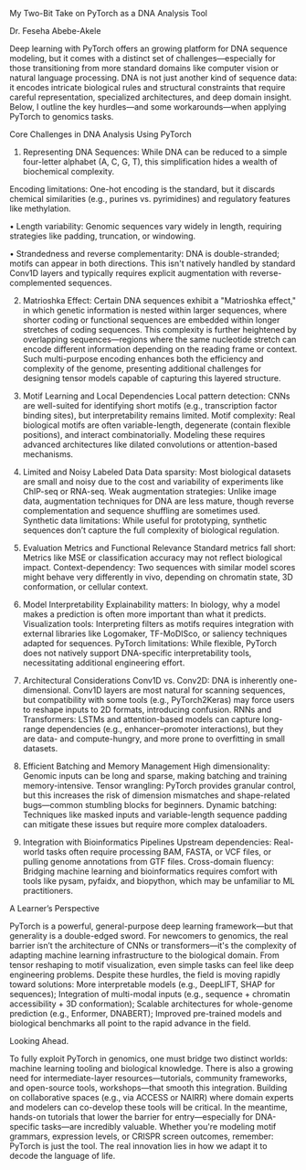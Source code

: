 My Two-Bit Take on PyTorch as a DNA Analysis Tool 

Dr. Feseha Abebe-Akele

Deep learning with PyTorch offers an growing platform for DNA sequence modeling, but it comes with a distinct set of challenges—especially for those transitioning from more standard domains like computer vision or natural language processing. DNA is not just another kind of sequence data: it encodes intricate biological rules and structural constraints that require careful representation, specialized architectures, and deep domain insight. Below, I outline the key hurdles—and some workarounds—when applying PyTorch to genomics tasks. 

Core Challenges in DNA Analysis Using PyTorch 

1.	Representing DNA Sequences: 
While DNA can be reduced to a simple four-letter alphabet (A, C, G, T), this simplification hides a wealth of biochemical complexity.

Encoding limitations:
 One-hot encoding is the standard, but it discards chemical similarities (e.g., purines vs. pyrimidines) and regulatory features like methylation. 

•	Length variability:
Genomic sequences vary widely in length, requiring strategies like padding, truncation, or windowing. 

•	Strandedness and reverse complementarity:
DNA is double-stranded; motifs can appear in both directions. This isn't natively handled by standard Conv1D layers and typically requires explicit augmentation with reverse-complemented sequences.

2. Matrioshka Effect:
Certain DNA sequences exhibit a "Matrioshka effect," in which genetic information is nested within larger sequences, where shorter coding or functional sequences are embedded within longer stretches of coding sequences. This complexity is further heightened by overlapping sequences—regions where the same nucleotide stretch can encode different information depending on the reading frame or context. Such multi-purpose encoding enhances both the efficiency and complexity of the genome, presenting additional challenges for designing tensor models capable of capturing this layered structure.

3.	Motif Learning and Local Dependencies Local pattern detection: 
CNNs are well-suited for identifying short motifs (e.g., transcription factor binding sites), but interpretability remains limited. Motif complexity: Real biological motifs are often variable-length, degenerate (contain flexible positions), and interact combinatorially. Modeling these requires advanced architectures like dilated convolutions or attention-based mechanisms. 

4.	Limited and Noisy Labeled Data Data sparsity: 
Most biological datasets are small and noisy due to the cost and variability of experiments like ChIP-seq or RNA-seq. Weak augmentation strategies: Unlike image data, augmentation techniques for DNA are less mature, though reverse complementation and sequence shuffling are sometimes used. Synthetic data limitations: While useful for prototyping, synthetic sequences don’t capture the full complexity of biological regulation.

5.	Evaluation Metrics and Functional Relevance Standard metrics fall short: 
Metrics like MSE or classification accuracy may not reflect biological impact. Context-dependency: Two sequences with similar model scores might behave very differently in vivo, depending on chromatin state, 3D conformation, or cellular context. 

6.	Model Interpretability Explainability matters:
In biology, why a model makes a prediction is often more important than what it predicts. Visualization tools: Interpreting filters as motifs requires integration with external libraries like Logomaker, TF-MoDISco, or saliency techniques adapted for sequences. PyTorch limitations: While flexible, PyTorch does not natively support DNA-specific interpretability tools, necessitating additional engineering effort. 

7.	Architectural Considerations Conv1D vs. Conv2D: 
DNA is inherently one-dimensional. Conv1D layers are most natural for scanning sequences, but compatibility with some tools (e.g., PyTorch2Keras) may force users to reshape inputs to 2D formats, introducing confusion. RNNs and Transformers: LSTMs and attention-based models can capture long-range dependencies (e.g., enhancer–promoter interactions), but they are data- and compute-hungry, and more prone to overfitting in small datasets. 

8.	Efficient Batching and Memory Management High dimensionality: 
Genomic inputs can be long and sparse, making batching and training memory-intensive. Tensor wrangling: PyTorch provides granular control, but this increases the risk of dimension mismatches and shape-related bugs—common stumbling blocks for beginners. Dynamic batching: Techniques like masked inputs and variable-length sequence padding can mitigate these issues but require more complex dataloaders. 

9.	Integration with Bioinformatics Pipelines Upstream dependencies: 
Real-world tasks often require processing BAM, FASTA, or VCF files, or pulling genome annotations from GTF files. 
Cross-domain fluency: Bridging machine learning and bioinformatics requires comfort with tools like pysam, pyfaidx, and biopython, which may be unfamiliar to ML practitioners. 

A Learner’s Perspective 

PyTorch is a powerful, general-purpose deep learning framework—but that generality is a double-edged sword. For newcomers to genomics, the real barrier isn’t the architecture of CNNs or transformers—it's the complexity of adapting machine learning infrastructure to the biological domain. From tensor reshaping to motif visualization, even simple tasks can feel like deep engineering problems. Despite these hurdles, the field is moving rapidly toward solutions: More interpretable models (e.g., DeepLIFT, SHAP for sequences); Integration of multi-modal inputs (e.g., sequence + chromatin accessibility + 3D conformation); Scalable architectures for whole-genome prediction (e.g., Enformer, DNABERT); Improved pre-trained models and biological benchmarks all point to the rapid advance in the field. 

Looking Ahead.

To fully exploit PyTorch in genomics, one must bridge two distinct worlds: machine learning tooling and biological knowledge. There is also a growing need for intermediate-layer resources—tutorials, community frameworks, and open-source tools, workshops—that smooth this integration. Building on collaborative spaces (e.g., via ACCESS or NAIRR) where domain experts and modelers can co-develop these tools will be critical. In the meantime, hands-on tutorials that lower the barrier for entry—especially for DNA-specific tasks—are incredibly valuable. Whether you're modeling motif grammars, expression levels, or CRISPR screen outcomes, remember: PyTorch is just the tool. The real innovation lies in how we adapt it to decode the language of life.
